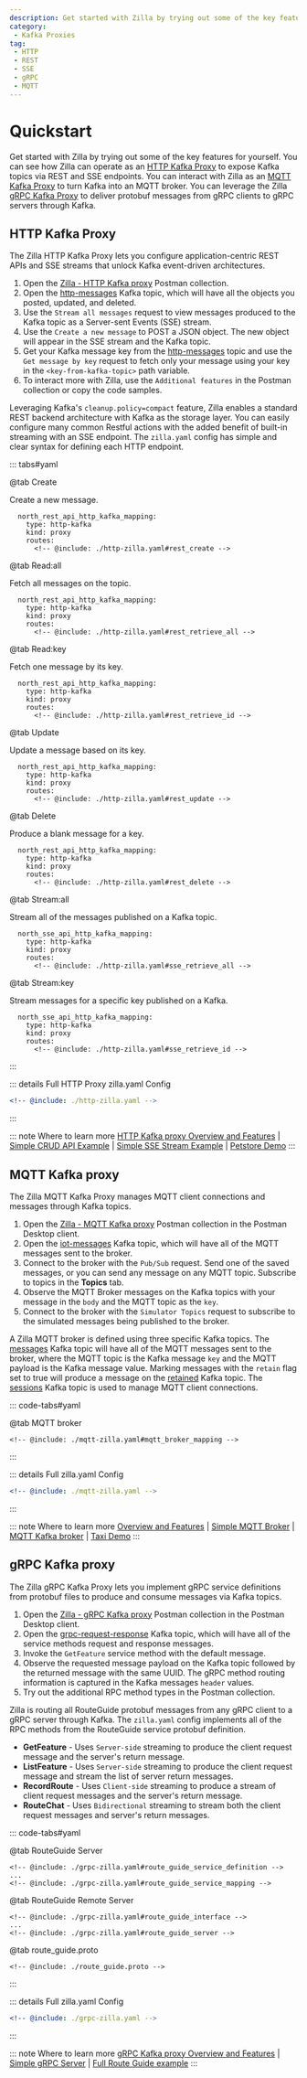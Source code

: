 ```yaml
---
description: Get started with Zilla by trying out some of the key features for yourself.
category:
 - Kafka Proxies
tag:
 - HTTP
 - REST
 - SSE
 - gRPC
 - MQTT
---
```


# Quickstart

Get started with Zilla by trying out some of the key features for yourself. You can see how Zilla can operate as an [HTTP Kafka Proxy](#http-kafka-proxy) to expose Kafka topics via REST and SSE endpoints. You can interact with Zilla as an [MQTT Kafka Proxy](#mqtt-kafka-proxy) to turn Kafka into an MQTT broker. You can leverage the Zilla [gRPC Kafka Proxy](#grpc-kafka-proxy) to deliver protobuf messages from gRPC clients to gRPC servers through Kafka.

## HTTP Kafka Proxy

The Zilla HTTP Kafka Proxy lets you configure application-centric REST APIs and SSE streams that unlock Kafka event-driven architectures.

1. Open the [Zilla - HTTP Kafka proxy](https://www.postman.com/aklivity-zilla/workspace/aklivity-zilla-quickstart/overview) Postman collection.
1. Open the [http-messages](http://34.48.98.66/kafka/ui/clusters/zilla-quickstart-cc-kafka/all-topics/items-crud/messages) Kafka topic, which will have all the objects you posted, updated, and deleted.
1. Use the `Stream all messages` request to view messages produced to the Kafka topic as a Server-sent Events (SSE) stream.
1. Use the `Create a new message` to POST a JSON object. The new object will appear in the SSE stream and the Kafka topic.
1. Get your Kafka message key from the [http-messages](http://34.48.98.66/kafka/ui/clusters/zilla-quickstart-cc-kafka/all-topics/items-crud/messages) topic and use the `Get message by key` request to fetch only your message using your key in the `<key-from-kafka-topic>` path variable.
1. To interact more with Zilla, use the `Additional features` in the Postman collection or copy the code samples.

Leveraging Kafka's `cleanup.policy=compact` feature, Zilla enables a standard REST backend architecture with Kafka as the storage layer. You can easily configure many common Restful actions with the added benefit of built-in streaming with an SSE endpoint. The `zilla.yaml` config has simple and clear syntax for defining each HTTP endpoint.

::: tabs#yaml

@tab Create

Create a new message.

```yaml{6,7,10,11}
  north_rest_api_http_kafka_mapping:
    type: http-kafka
    kind: proxy
    routes:
      <!-- @include: ./http-zilla.yaml#rest_create -->
```

@tab Read:all

Fetch all messages on the topic.

```yaml{6,7,10,11}
  north_rest_api_http_kafka_mapping:
    type: http-kafka
    kind: proxy
    routes:
      <!-- @include: ./http-zilla.yaml#rest_retrieve_all -->
```

@tab Read:key

Fetch one message by its key.

```yaml{6,7,10,11,13}
  north_rest_api_http_kafka_mapping:
    type: http-kafka
    kind: proxy
    routes:
      <!-- @include: ./http-zilla.yaml#rest_retrieve_id -->
```

@tab Update

Update a message based on its key.

```yaml{6,7,10-12}
  north_rest_api_http_kafka_mapping:
    type: http-kafka
    kind: proxy
    routes:
      <!-- @include: ./http-zilla.yaml#rest_update -->
```

@tab Delete

Produce a blank message for a key.

```yaml{6,7,10-12}
  north_rest_api_http_kafka_mapping:
    type: http-kafka
    kind: proxy
    routes:
      <!-- @include: ./http-zilla.yaml#rest_delete -->
```

@tab Stream:all

Stream all of the messages published on a Kafka topic.

```yaml{6,7,10,11}
  north_sse_api_http_kafka_mapping:
    type: http-kafka
    kind: proxy
    routes:
      <!-- @include: ./http-zilla.yaml#sse_retrieve_all -->
```

@tab Stream:key

Stream messages for a specific key published on a Kafka.

```yaml{6,7,10,11,13}
  north_sse_api_http_kafka_mapping:
    type: http-kafka
    kind: proxy
    routes:
      <!-- @include: ./http-zilla.yaml#sse_retrieve_id -->
```

:::

::: details Full HTTP Proxy zilla.yaml Config

```yaml
<!-- @include: ./http-zilla.yaml -->
```

:::

::: note Where to learn more
[HTTP Kafka proxy Overview and Features](../../concepts/kafka-proxies/http-proxy.md) | [Simple CRUD API Example](../../tutorials/rest/rest-intro.md) | [Simple SSE Stream Example](../../tutorials/sse/sse-intro.md) | [Petstore Demo](https://github.com/aklivity/zilla-demos/tree/main/petstore)
:::

## MQTT Kafka proxy

The Zilla MQTT Kafka Proxy manages MQTT client connections and messages through Kafka topics.

1. Open the [Zilla - MQTT Kafka proxy](https://www.postman.com/aklivity-zilla/workspace/aklivity-zilla-quickstart/overview) Postman collection in the Postman Desktop client.
1. Open the [iot-messages](http://34.48.98.66/kafka/ui/clusters/zilla-quickstart-cc-kafka/all-topics/iot-messages) Kafka topic, which will have all of the MQTT messages sent to the broker.
1. Connect to the broker with the `Pub/Sub` request. Send one of the saved messages, or you can send any message on any MQTT topic. Subscribe to topics in the **Topics** tab.
1. Observe the MQTT Broker messages on the Kafka topics with your message in the `body` and the MQTT topic as the `key`.
1. Connect to the broker with the `Simulator Topics` request to subscribe to the simulated messages being published to the broker.

A Zilla MQTT broker is defined using three specific Kafka topics. The [messages](http://34.48.98.66/kafka/ui/clusters/zilla-quickstart-cc-kafka/all-topics/iot-messages) Kafka topic will have all of the MQTT messages sent to the broker, where the MQTT topic is the Kafka message `key` and the MQTT payload is the Kafka message value. Marking messages with the `retain` flag set to true will produce a message on the [retained](http://34.48.98.66/kafka/ui/clusters/zilla-quickstart-cc-kafka/all-topics/iot-retained/messages) Kafka topic. The [sessions](http://34.48.98.66/kafka/ui/clusters/zilla-quickstart-cc-kafka/all-topics/iot-sessions/messages) Kafka topic is used to manage MQTT client connections.

::: code-tabs#yaml

@tab MQTT broker

```yaml{10-12}
<!-- @include: ./mqtt-zilla.yaml#mqtt_broker_mapping -->
```

:::

::: details Full zilla.yaml Config

```yaml
<!-- @include: ./mqtt-zilla.yaml -->
```

:::

::: note Where to learn more
[Overview and Features](../../concepts/kafka-proxies/http-proxy.md) | [Simple MQTT Broker](../../tutorials/mqtt/mqtt-intro.md) | [MQTT Kafka broker](../../how-tos/mqtt/mqtt.kafka.broker.md) | [Taxi Demo](https://github.com/aklivity/zilla-demos/tree/main/taxi)
:::

## gRPC Kafka proxy

The Zilla gRPC Kafka Proxy lets you implement gRPC service definitions from protobuf files to produce and consume messages via Kafka topics.

1. Open the [Zilla - gRPC Kafka proxy](https://www.postman.com/aklivity-zilla/workspace/aklivity-zilla-quickstart/overview) Postman collection in the Postman Desktop client.
1. Open the [grpc-request-response](http://34.48.98.66/kafka/ui/clusters/zilla-quickstart-cc-kafka/all-topics/route-guide-requests/messages?mode=LATEST&valueSerde=ProtobufDecodeRaw&r=r) Kafka topic, which will have all of the service methods request and response messages.
1. Invoke the `GetFeature` service method with the default message.
1. Observe the requested message payload on the Kafka topic followed by the returned message with the same UUID. The gRPC method routing information is captured in the Kafka messages `header` values.
1. Try out the additional RPC method types in the Postman collection.

Zilla is routing all RouteGuide protobuf messages from any gRPC client to a gRPC server through Kafka. The `zilla.yaml` config implements all of the RPC methods from the RouteGuide service protobuf definition.

- **GetFeature** - Uses `Server-side` streaming to produce the client request message and the server's return message.
- **ListFeature** - Uses `Server-side` streaming to produce the client request message and stream the list of server return messages.
- **RecordRoute** - Uses `Client-side` streaming to produce a stream of client request messages and the server's return message.
- **RouteChat** - Uses `Bidirectional` streaming to stream both the client request messages and server's return messages.


::: code-tabs#yaml

@tab RouteGuide Server

```yaml{6,14,17-18}
<!-- @include: ./grpc-zilla.yaml#route_guide_service_definition -->
...
<!-- @include: ./grpc-zilla.yaml#route_guide_service_mapping -->
```

@tab RouteGuide Remote Server

```yaml{9,11,14,21-22}
<!-- @include: ./grpc-zilla.yaml#route_guide_interface -->
...
<!-- @include: ./grpc-zilla.yaml#route_guide_server -->
```

@tab route_guide.proto

```protobuf{18,26,32,38}
<!-- @include: ./route_guide.proto -->
```

:::

::: details Full zilla.yaml Config

```yaml
<!-- @include: ./grpc-zilla.yaml -->
```

:::

::: note Where to learn more
[gRPC Kafka proxy Overview and Features](../../concepts/kafka-proxies/http-proxy.md) | [Simple gRPC Server](../../tutorials/grpc/grpc-intro.md) | [Full Route Guide example](../../how-tos/grpc/grpc.route-guide.service.md)
:::
